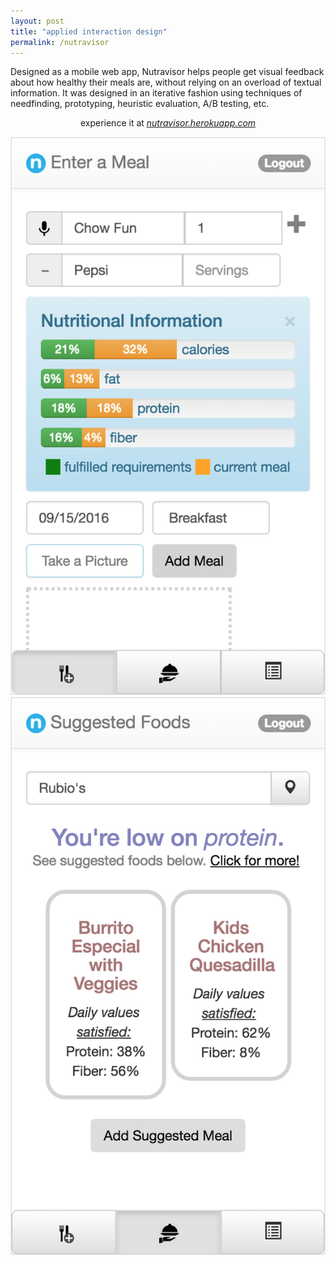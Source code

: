 ```yaml
---
layout: post
title: "applied interaction design"
permalink: /nutravisor
---
```


Designed as a mobile web app, Nutravisor helps people get visual feedback about how healthy their meals are, without relying on an overload of textual information. It was designed in an iterative fashion using techniques of needfinding, prototyping, heuristic evaluation, A/B testing, etc.

<!-- *experience it at [nutravisor.herokuapp.com](https://nutravisor.herokuapp.com/?username=test&hash=5baa61e4c9b93f3f0682250b6cf8331b7ee68fd8)* -->

<p>
	<center>
		experience it at <i><a target="_blank" href="https://nutravisor.herokuapp.com/?username=test&hash=5baa61e4c9b93f3f0682250b6cf8331b7ee68fd8">nutravisor.herokuapp.com</a>
	</i></center>
</p>

![](files/log-a-meal.png)
![](files/suggested-foods.png)
